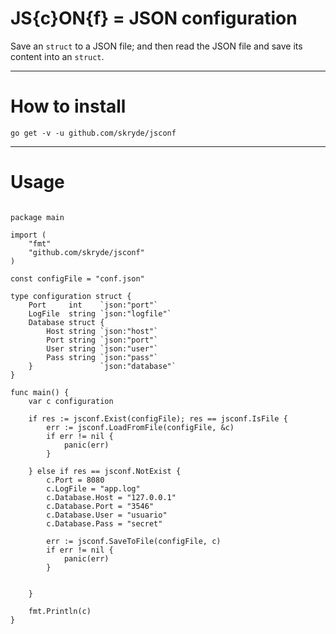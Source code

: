# JS{c}ON{f} = JSON configuration

Save an `struct` to a JSON file; and then read the JSON file and save its content into an `struct`.

---

# How to install

`go get -v -u github.com/skryde/jsconf`

---

# Usage

```golang

package main

import (
	"fmt"
	"github.com/skryde/jsconf"
)

const configFile = "conf.json"

type configuration struct {
	Port     int    `json:"port"`
	LogFile  string `json:"logfile"`
	Database struct {
		Host string `json:"host"`
		Port string `json:"port"`
		User string `json:"user"`
		Pass string `json:"pass"`
	}               `json:"database"`
}

func main() {
	var c configuration

	if res := jsconf.Exist(configFile); res == jsconf.IsFile {
		err := jsconf.LoadFromFile(configFile, &c)
		if err != nil {
			panic(err)
		}

	} else if res == jsconf.NotExist {
		c.Port = 8080
		c.LogFile = "app.log"
		c.Database.Host = "127.0.0.1"
		c.Database.Port = "3546"
		c.Database.User = "usuario"
		c.Database.Pass = "secret"

		err := jsconf.SaveToFile(configFile, c)
		if err != nil {
			panic(err)
		}


	}

	fmt.Println(c)
}

```
